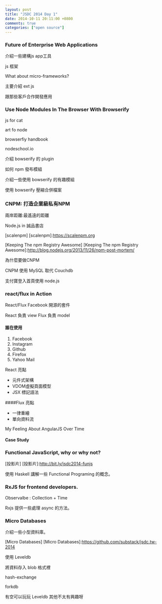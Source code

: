 ```yaml
---
layout: post
title: "JSDC 2014 Day 1"
date: 2014-10-11 20:11:00 +0800
comments: true
categories: ["open source"]
---
```


<!-- more -->

### Future of Enterprise Web Applications

介紹一些建構js app工具

js 框架

What about micro-frameworks?

主要介紹 ext js

跟那些客戶合作開發應用


### Use Node Modules In The Browser With Browserify

js for cat

art fo node

browserfiy handbook

nodeschool.io

介紹 bowserify 的 plugin

如何 npm 發布模組 

介紹一些使用 bowserify 的有趣模組

使用 bowserify 壓縮合併檔案

### CNPM: 打造企業級私有NPM

兩岸距離:最遙遠的距離

Node.js in 誠品書店

[scalenpm]
[scalenpm]:https://scalenpm.org

[Keeping The npm Registry Awesome]
[Keeping The npm Registry Awesome]:http://blog.nodejs.org/2013/11/26/npm-post-mortem/

為什麼要做CNPM

CNPM 使用 MySQL 取代 Couchdb

支付寶登入首頁使用 node.js


### react/flux in Action

React/Flux Facebook 開源的套件

React 負責 view Flux 負責 model

#### 誰在使用

1. Facebook
2. Instagram
3. Github
4. Firefox
5. Yahoo Mail

React 亮點
* 元件式架構
* VDOM虛擬頁面模型
* JSX 標記語法

####Flux 亮點

* 一律重繪
* 單向資料流

My Feeling About AngularJS Over Time

#### Case Study


### Functional JavaScript, why or why not?


[投影片]
[投影片]:http://bit.ly/jsdc2014-funjs

使用 Haskell 講解一些 Functional Programing 的概念。

### RxJS for frontend developers.

Observalbe : Collection + Time

Rxjs 提供一些處理 async 的方法。

### Micro Databases
介紹一些小型資料庫。

[Micro Databases]
[Micro Databases]:https://github.com/substack/jsdc.tw-2014

使用 Leveldb

將資料存入 blob 格式裡

hash-exchange

forkdb

有空可以玩玩 Leveldb 其他不太有興趣呀

































